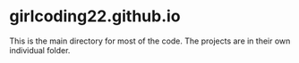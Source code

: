 # girlcoding22.github.io
This is the main directory for most of the code. The projects are in their own individual folder.
